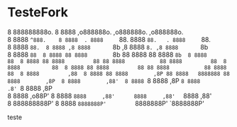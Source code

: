 # TesteFork

                                                                                   
8 888888888o.       8 8888     ,o888888o.         ,o888888o.        ,o888888o.     
8 8888    `^888.    8 8888  . 8888     `88.      8888     `88.   . 8888     `88.   
8 8888        `88.  8 8888 ,8 8888       `8b  ,8 8888       `8. ,8 8888       `8b  
8 8888         `88  8 8888 88 8888        `8b 88 8888           88 8888        `8b 
8 8888          88  8 8888 88 8888         88 88 8888           88 8888         88 
8 8888          88  8 8888 88 8888         88 88 8888           88 8888         88 
8 8888         ,88  8 8888 88 8888        ,8P 88 8888   8888888 88 8888        ,8P 
8 8888        ,88'  8 8888 `8 8888       ,8P  `8 8888       .8' `8 8888       ,8P  
8 8888    ,o88P'    8 8888  ` 8888     ,88'      8888     ,88'   ` 8888     ,88'   
8 888888888P'       8 8888     `8888888P'         `8888888P'        `8888888P'   


teste
